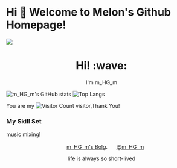# Hi 🎉 Welcome to Melon's Github Homepage!

<img src="https://readme-typing-svg.herokuapp.com/?lines=Welcome,%20visitor!;Hello%20Github%20World!&font=Roboto" />
<!---
  _### Welcome here! 👋,I''m m_HG_m____                                    _
 |  __ \                                  | |
 | |  | | _____   _______      _____  _ __| | __
 | |  | |/ _ \ \ / / __\ \ /\ / / _ \| '__| |/ /
 | |__| |  __/\ V /\__ \\ V  V / (_) | |  |   <
 |_____/ \___| \_/ |___/ \_/\_/ \___/|_|  |_|\_\
    powered by gxnu202310402025 devs-HG HG245*
-->

<h1 align='center'> Hi! :wave:</h1>
<p align='center'>
I'm m_HG_m
</p>

![m_HG_m's GitHub stats](https://github-readme-stats.vercel.app/api?username=HG-dev17&show_icons=true)
![Top Langs](https://github-readme-stats.vercel.app/api/top-langs/?username=HG-dev17&layout=compact)

You are my ![Visitor Count](https://profile-counter.glitch.me/HG-dev17/count.svg) visitor,Thank You!

### My Skill Set

music mixing!

<p align='center'>
  <img src="https://hg-dev17.github.io/img/HGTOOL.ico" width="16" height="16" style="border-radius: 100%;" />
  <a href="https://hg-dev17.github.io">m_HG_m's Bolg</a>.
  <img src="https://i1.hdslb.com/bfs/face/cc9411b9bdc5de77143460d11440e0d8e254db1b.webp@240w_240h_1c_1s_!web-avatar-space-header.avif" width="16" height="16" style="border-radius: 1%;" />
<a href="https://space.bilibili.com/417989887">@m_HG_m</a>
 </p>
 <p align='center'>
<a>life is always so short-lived</a>
</p>



<!--
**HG-dev17/HG-dev17** is a ✨ _special_ ✨ repository because its `README.md` (this file) appears on your GitHub profile.

Here are some ideas to get you started:

- 🔭 I’m currently working on ...
- 🌱 I’m currently learning ...
- 👯 I’m looking to collaborate on ...
- 🤔 I’m looking for help with ...
- 💬 Ask me about ...
- 📫 How to reach me: ...
- 😄 Pronouns: ...
- ⚡ Fun fact: ...
-->
